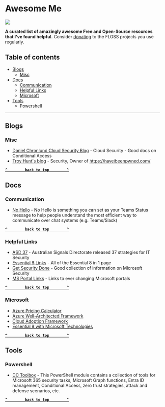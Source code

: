 # Awesome Me

[![](https://cdn.rawgit.com/sindresorhus/awesome/d7305f38d29fed78fa85652e3a63e154dd8e8829/media/badge.svg)](https://github.com/sindresorhus/awesome)

**A curated list of amazingly awesome Free and Open-Source resources that I've found helpful.** Consider [donating](https://github.com/n1trux/awesome-donations) to the FLOSS projects you use regularly.

## Table of contents

- [Blogs](#Blogs)
  - [Misc](#Misc)
- [Docs](#Docs)
  - [Communication](#Communication)
  - [Helpful Links](#Helpful-Links)
  - [Microsoft](#Microsoft)
- [Tools](#Tools)
  - [Powershell](#Powershell)
--------------------
## Blogs

### Misc
- [Daniel Chronlund Cloud Security Blog](https://danielchronlund.com/) - Cloud Security - Good docs on Conditional Access
- [Troy Hunt's blog](https://www.troyhunt.com/) - Security, Owner of https://haveibeenpwned.com/

**[`^        back to top        ^`](#awesome-me)**

## Docs

### Communication
- [No Hello](https://aka.ms/nohello/) - No Hello is something you can set as your Teams Status message to help people understand the most efficient way to communicate over chat systems (e.g. Teams/Slack)


**[`^        back to top        ^`](#awesome-me)**

### Helpful Links
- [ASD 37](https://www.cyber.gov.au/resources-business-and-government/essential-cyber-security/strategies-mitigate-cyber-security-incidents/strategies-mitigate-cyber-security-incidents) - Australian Signals Directorate released 37 strategies for IT Security
- [Essential 8 Links](https://e8.jstuart.io) - All of the Essential 8 in 1 page
- [Get Security Done](https://dcaddick.github.io/gsd_public/GSD/) - Good collection of information on Microsoft Security
- [MS Portal Links](https://msportals.io/) - Links to ever changing Microsoft portals


**[`^        back to top        ^`](#awesome-me)**

### Microsoft
- [Azure Pricing Calculator](https://azure.microsoft.com/en-us/pricing/calculator/)
- [Azure Well-Architected Framework](https://learn.microsoft.com/en-us/azure/well-architected/what-is-well-architected-framework)
- [Cloud Adoption Framework](https://learn.microsoft.com/en-us/azure/cloud-adoption-framework/overview)
- [Essential 8 with Microsoft Technologies](https://learn.microsoft.com/en-us/compliance/anz/e8-overview)

**[`^        back to top        ^`](#awesome-me)**

## Tools

### Powershell
- [DC Toolbox](https://github.com/DanielChronlund/DCToolbox) - This PowerShell module contains a collection of tools for Microsoft 365 security tasks, Microsoft Graph functions, Entra ID management, Conditional Access, zero trust strategies, attack and defense scenarios, etc.

**[`^        back to top        ^`](#awesome-me)**
